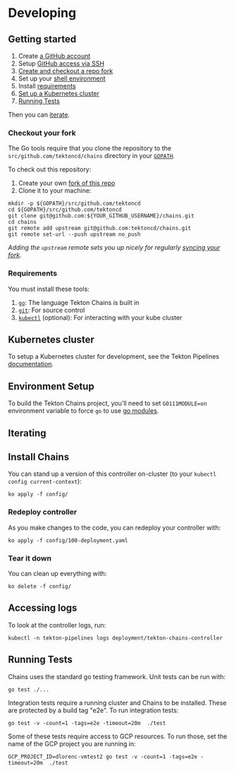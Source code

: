 # Developing

## Getting started

1. Create [a GitHub account](https://github.com/join)
1. Setup
   [GitHub access via SSH](https://help.github.com/articles/connecting-to-github-with-ssh/)
1. [Create and checkout a repo fork](#checkout-your-fork)
1. Set up your [shell environment](#environment-setup)
1. Install [requirements](#requirements)
1. [Set up a Kubernetes cluster](#kubernetes-cluster)
1. [Running Tests](#Running-Tests)

Then you can [iterate](#iterating).

### Checkout your fork

The Go tools require that you clone the repository to the
`src/github.com/tektoncd/chains` directory in your
[`GOPATH`](https://github.com/golang/go/wiki/SettingGOPATH).

To check out this repository:

1. Create your own
   [fork of this repo](https://help.github.com/articles/fork-a-repo/)
1. Clone it to your machine:

```shell
mkdir -p ${GOPATH}/src/github.com/tektoncd
cd ${GOPATH}/src/github.com/tektoncd
git clone git@github.com:${YOUR_GITHUB_USERNAME}/chains.git
cd chains
git remote add upstream git@github.com:tektoncd/chains.git
git remote set-url --push upstream no_push
```

_Adding the `upstream` remote sets you up nicely for regularly
[syncing your fork](https://help.github.com/articles/syncing-a-fork/)._

### Requirements

You must install these tools:

1. [`go`](https://golang.org/doc/install): The language Tekton
   Chains is built in
1. [`git`](https://help.github.com/articles/set-up-git/): For source control
1. [`kubectl`](https://kubernetes.io/docs/tasks/tools/install-kubectl/)
   (optional): For interacting with your kube cluster

## Kubernetes cluster

To setup a Kubernetes cluster for development, see the Tekton Pipelines [documentation](https://github.com/tektoncd/pipeline/blob/master/DEVELOPMENT.md#kubernetes-cluster).

## Environment Setup

To build the Tekton Chains project, you'll need to set `GO111MODULE=on`
environment variable to force `go` to use [go
modules](https://github.com/golang/go/wiki/Modules#quick-start).

## Iterating

## Install Chains

You can stand up a version of this controller on-cluster (to your `kubectl
config current-context`):

```shell
ko apply -f config/
```

### Redeploy controller

As you make changes to the code, you can redeploy your controller with:

```shell
ko apply -f config/100-deployment.yaml
```

### Tear it down

You can clean up everything with:

```shell
ko delete -f config/
```

## Accessing logs

To look at the controller logs, run:

```shell
kubectl -n tekton-pipelines logs deployment/tekton-chains-controller
```

## Running Tests

Chains uses the standard go testing framework.
Unit tests can be run with:

```shell
go test ./...
```

Integration tests require a running cluster and Chains to be installed.
These are protected by a build tag "e2e".
To run integration tests:

```shell
go test -v -count=1 -tags=e2e -timeout=20m  ./test
```

Some of these tests require access to GCP resources.
To run those, set the name of the GCP project you are running in:

```shell
GCP_PROJECT_ID=dlorenc-vmtest2 go test -v -count=1 -tags=e2e -timeout=20m  ./test
```
